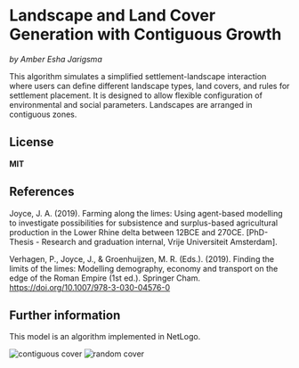 # Landscape and Land Cover Generation with Contiguous Growth
*by Amber Esha Jarigsma*  

This algorithm simulates a simplified settlement-landscape interaction where users can define different landscape types, land covers, and rules for settlement placement. 
It is designed to allow flexible configuration of environmental and social parameters. Landscapes are arranged in contiguous zones.

## License
**MIT** 

## References
Joyce, J. A. (2019). Farming along the limes: Using agent-based modelling to investigate possibilities for subsistence and surplus-based agricultural production in the Lower Rhine delta between 12BCE and 270CE. [PhD-Thesis - Research and graduation internal, Vrije Universiteit Amsterdam].

Verhagen, P., Joyce, J., & Groenhuijzen, M. R. (Eds.). (2019). Finding the limits of the limes: Modelling demography, economy and transport on the edge of the Roman Empire (1st ed.). Springer Cham. https://doi.org/10.1007/978-3-030-04576-0

## Further information
This model is an algorithm implemented in NetLogo. 

![contiguous cover](https://github.com/user-attachments/assets/8ce52dc3-8821-4773-a3e1-4596ae8b57ff)
![random cover](https://github.com/user-attachments/assets/4a4b6e5d-bf31-48ca-a863-35050aa884b1)

